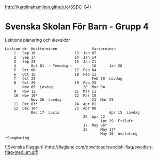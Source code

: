 http://karolinahamilton.github.io/SSDC-G4/

# Svenska Skolan För Barn - Grupp 4
Lektions planering och elevsidor

	Lektion Nr.	Hostterminen				Varterminen
		1	Sep 10					13	Jan 07	
		2	Sep 17					14	Jan 14	
		3	Sep 24					15	Jan 21	
		4   	Oct 01	~ Temadag ~			16      Jan 28	
		5	Oct 08					17	Feb 04	
		6	Oct 15					18	Feb 11	
		7	Oct 22				        	Feb 18	Lovdag
		8	Oct 29					19	Feb 25	
			Nov 05	Lovdag				20	Mar 04	
		9	Nov 12					21	Mar 11	
		10	Nov 19*					22	Mar 18	
	      		Nov 26	Lovdag				23	Mar 25	
		11	Dec 03*	 				24	Apr 01	
		12	Dec 10*	 				25	Apr 08	
		    	Dec 17	Lucia       				Apr 15	Lovdag
		                  				26	Apr 22  
		                      					Apr 29	Friluft
		                  				27	May 06*	 			
		                  				28  	May 13*
		                      					May 20	Avsluting
	*Sangövning
		                      					
![Svenska Flaggan] (http://flaglane.com/download/swedish-flag/swedish-flag-medium.gif)
